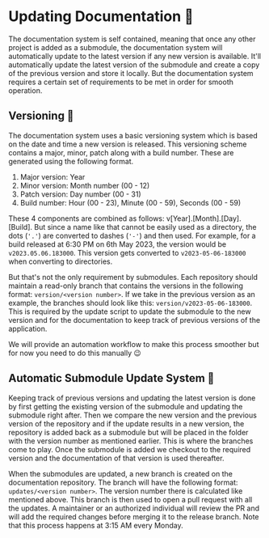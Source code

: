 # Updating Documentation 🔁

The documentation system is self contained, meaning that once any other project is added as a submodule, the documentation system will automatically update to the latest version if any new version is available. It'll automatically update the latest version of the submodule and create a copy of the previous version and store it locally. But the documentation system requires a certain set of requirements to be met in order for smooth operation.

## Versioning 🛫

The documentation system uses a basic versioning system which is based on the date and time a new version is released. This versioning scheme contains a major, minor, patch along with a build number. These are generated using the following format.

1. Major version: Year
2. Minor version: Month number (00 - 12)
3. Patch version: Day number (00 - 31)
4. Build number: Hour (00 - 23), Minute (00 - 59), Seconds (00 - 59)

These 4 components are combined as follows: v\[Year].\[Month].\[Day].\[Build]. But since a name like that cannot be easily used as a directory, the dots (`'.'`) are converted to dashes (`'-'`) and then used. For example, for a build released at 6:30 PM on 6th May 2023, the version would be `v2023.05.06.183000`. This version gets converted to `v2023-05-06-183000` when converting to directories.

But that's not the only requirement by submodules. Each repository should maintain a read-only branch that contains the versions in the following format: `version/<version number>`. If we take in the previous version as an example, the branches should look like this: `version/v2023-05-06-183000`. This is required by the update script to update the submodule to the new version and for the documentation to keep track of previous versions of the application.

We will provide an automation workflow to make this process smoother but for now you need to do this manually 😉

## Automatic Submodule Update System 🤖

Keeping track of previous versions and updating the latest version is done by first getting the existing version of the submodule and updating the submodule right after. Then we compare the new version and the previous version of the repository and if the update results in a new version, the repository is added back as a submodule but will be placed in the folder with the version number as mentioned earlier. This is where the branches come to play. Once the submodule is added we checkout to the required version and the documentation of that version is used thereafter.

When the submodules are updated, a new branch is created on the documentation repository. The branch will have the following format: `updates/<version number>`. The version number there is calculated like mentioned above. This branch is then used to open a pull request with all the updates. A maintainer or an authorized individual will review the PR and will add the required changes before merging it to the release branch. Note that this process happens at 3:15 AM every Monday.
